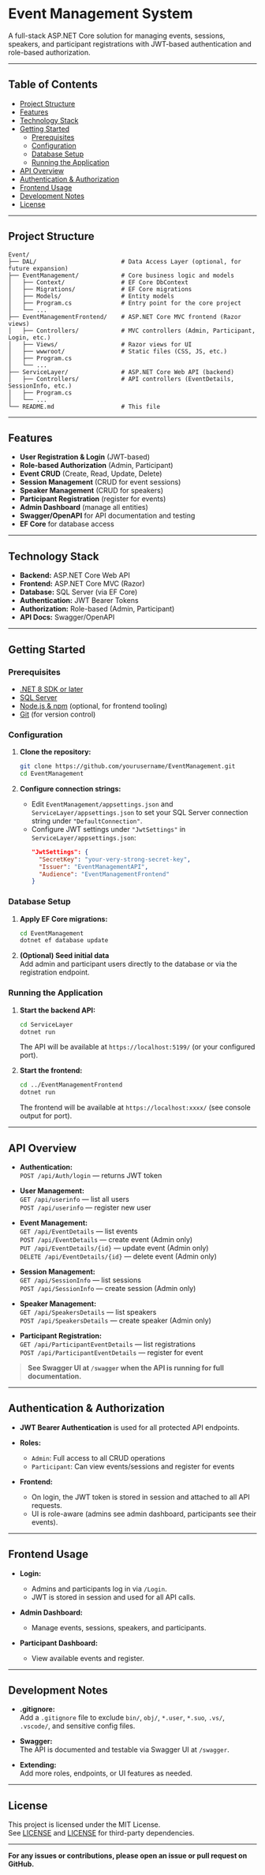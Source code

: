# Event Management System

A full-stack ASP.NET Core solution for managing events, sessions, speakers, and participant registrations with JWT-based authentication and role-based authorization.

---

## Table of Contents

- [Project Structure](#project-structure)
- [Features](#features)
- [Technology Stack](#technology-stack)
- [Getting Started](#getting-started)
  - [Prerequisites](#prerequisites)
  - [Configuration](#configuration)
  - [Database Setup](#database-setup)
  - [Running the Application](#running-the-application)
- [API Overview](#api-overview)
- [Authentication & Authorization](#authentication--authorization)
- [Frontend Usage](#frontend-usage)
- [Development Notes](#development-notes)
- [License](#license)

---

## Project Structure

```
Event/
├── DAL/                        # Data Access Layer (optional, for future expansion)
├── EventManagement/            # Core business logic and models
│   ├── Context/                # EF Core DbContext
│   ├── Migrations/             # EF Core migrations
│   ├── Models/                 # Entity models
│   ├── Program.cs              # Entry point for the core project
│   └── ...
├── EventManagementFrontend/    # ASP.NET Core MVC frontend (Razor views)
│   ├── Controllers/            # MVC controllers (Admin, Participant, Login, etc.)
│   ├── Views/                  # Razor views for UI
│   ├── wwwroot/                # Static files (CSS, JS, etc.)
│   ├── Program.cs
│   └── ...
├── ServiceLayer/               # ASP.NET Core Web API (backend)
│   ├── Controllers/            # API controllers (EventDetails, SessionInfo, etc.)
│   ├── Program.cs
│   └── ...
└── README.md                   # This file
```

---

## Features

- **User Registration & Login** (JWT-based)
- **Role-based Authorization** (Admin, Participant)
- **Event CRUD** (Create, Read, Update, Delete)
- **Session Management** (CRUD for event sessions)
- **Speaker Management** (CRUD for speakers)
- **Participant Registration** (register for events)
- **Admin Dashboard** (manage all entities)
- **Swagger/OpenAPI** for API documentation and testing
- **EF Core** for database access

---

## Technology Stack

- **Backend:** ASP.NET Core Web API
- **Frontend:** ASP.NET Core MVC (Razor)
- **Database:** SQL Server (via EF Core)
- **Authentication:** JWT Bearer Tokens
- **Authorization:** Role-based (Admin, Participant)
- **API Docs:** Swagger/OpenAPI

---

## Getting Started

### Prerequisites

- [.NET 8 SDK or later](https://dotnet.microsoft.com/download)
- [SQL Server](https://www.microsoft.com/en-us/sql-server/sql-server-downloads)
- [Node.js & npm](https://nodejs.org/) (optional, for frontend tooling)
- [Git](https://git-scm.com/) (for version control)

### Configuration

1. **Clone the repository:**
   ```sh
   git clone https://github.com/yourusername/EventManagement.git
   cd EventManagement
   ```

2. **Configure connection strings:**
   - Edit `EventManagement/appsettings.json` and `ServiceLayer/appsettings.json` to set your SQL Server connection string under `"DefaultConnection"`.
   - Configure JWT settings under `"JwtSettings"` in `ServiceLayer/appsettings.json`:
     ```json
     "JwtSettings": {
       "SecretKey": "your-very-strong-secret-key",
       "Issuer": "EventManagementAPI",
       "Audience": "EventManagementFrontend"
     }
     ```

### Database Setup

1. **Apply EF Core migrations:**
   ```sh
   cd EventManagement
   dotnet ef database update
   ```

2. **(Optional) Seed initial data**  
   Add admin and participant users directly to the database or via the registration endpoint.

### Running the Application

1. **Start the backend API:**
   ```sh
   cd ServiceLayer
   dotnet run
   ```
   The API will be available at `https://localhost:5199/` (or your configured port).

2. **Start the frontend:**
   ```sh
   cd ../EventManagementFrontend
   dotnet run
   ```
   The frontend will be available at `https://localhost:xxxx/` (see console output for port).

---

## API Overview

- **Authentication:**  
  `POST /api/Auth/login` — returns JWT token

- **User Management:**  
  `GET /api/userinfo` — list all users  
  `POST /api/userinfo` — register new user

- **Event Management:**  
  `GET /api/EventDetails` — list events  
  `POST /api/EventDetails` — create event (Admin only)  
  `PUT /api/EventDetails/{id}` — update event (Admin only)  
  `DELETE /api/EventDetails/{id}` — delete event (Admin only)

- **Session Management:**  
  `GET /api/SessionInfo` — list sessions  
  `POST /api/SessionInfo` — create session (Admin only)

- **Speaker Management:**  
  `GET /api/SpeakersDetails` — list speakers  
  `POST /api/SpeakersDetails` — create speaker (Admin only)

- **Participant Registration:**  
  `GET /api/ParticipantEventDetails` — list registrations  
  `POST /api/ParticipantEventDetails` — register for event

> **See Swagger UI at `/swagger` when the API is running for full documentation.**

---

## Authentication & Authorization

- **JWT Bearer Authentication** is used for all protected API endpoints.
- **Roles:**  
  - `Admin`: Full access to all CRUD operations  
  - `Participant`: Can view events/sessions and register for events

- **Frontend:**  
  - On login, the JWT token is stored in session and attached to all API requests.
  - UI is role-aware (admins see admin dashboard, participants see their events).

---

## Frontend Usage

- **Login:**  
  - Admins and participants log in via `/Login`.
  - JWT is stored in session and used for all API calls.

- **Admin Dashboard:**  
  - Manage events, sessions, speakers, and participants.

- **Participant Dashboard:**  
  - View available events and register.

---

## Development Notes

- **.gitignore:**  
  Add a `.gitignore` file to exclude `bin/`, `obj/`, `*.user`, `*.suo`, `.vs/`, `.vscode/`, and sensitive config files.

- **Swagger:**  
  The API is documented and testable via Swagger UI at `/swagger`.

- **Extending:**  
  Add more roles, endpoints, or UI features as needed.

---

## License

This project is licensed under the MIT License.  
See [LICENSE](EventManagementFrontend/wwwroot/lib/bootstrap/LICENSE) and [LICENSE](EventManagementFrontend/wwwroot/lib/jquery-validation/LICENSE.md) for third-party dependencies.

---

**For any issues or contributions, please open an issue or pull request on GitHub.**
